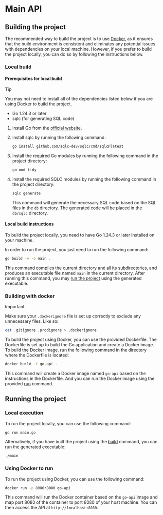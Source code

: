 # Main API

## Building the project

The recommended way to build the project is to use [Docker](#building-with-docker),
as it ensures that the build environment is consistent and eliminates any potential
issues with dependencies on your local machine. However, if you prefer to build the
project locally, you can do so by following the instructions below.

### Local build

#### Prerequisites for local build

> [!TIP]
> You may not need to install all of the dependencies listed below if you are
> using Docker to build the project.

- Go 1.24.3 or later
- sqlc (for generating SQL code)

1. Install Go from the [official website](https://golang.org/dl/).
2. Install sqlc by running the following command:

    ```sh
    go install github.com/sqlc-dev/sqlc/cmd/sqlc@latest
    ```

3. Install the required Go modules by running the following command in the
   project directory:

    ```sh
    go mod tidy
    ```

4. Install the required SQLC modules by running the following command in the
   project directory:

    ```sh
    sqlc generate
    ```

   This command will generate the necessary SQL code based on the SQL files
   in the `db` directory. The generated code will be placed in the `db/sqlc`
   directory.

#### Local build instructions

To build the project locally, you need to have Go 1.24.3 or later installed on your
machine.

In order to run the project, you just need to run the following command:

```sh
go build -v -o main .
```

This command compiles the current directory and all its subdirectories, and produces
an executable file named `main` in the current directory. After running this
command, you may [run the project](#local-execution) using the generated executable.

### Building with docker

> [!IMPORTANT]
> Make sure your `.dockerignore` file is set up correctly to exclude any
> unnecessary files. Like so:

```sh
cat .gitignore .prodignore > .dockerignore
```

To build the project using Docker, you can use the provided Dockerfile. The
Dockerfile is set up to build the Go application and create a Docker image.
To build the Docker image, run the following command in the directory where the
Dockerfile is located:

```sh
docker build -t go-api .
```

This command will create a Docker image named `go-api` based on the instructions
in the Dockerfile. And you can run the Docker image using the provided
[run](#using-docker-to-run) command.

## Running the project

### Local execution

To run the project locally, you can use the following command:

```sh
go run main.go
```

Alternatively, if you have built the project using the
[build](#local-build-instructions) command, you can run the generated executable:

```sh
./main
```

### Using Docker to run

To run the project using Docker, you can use the following command:

```sh
docker run -p 8080:8080 go-api
```

This command will run the Docker container based on the `go-api` image and map
port 8080 of the container to port 8080 of your host machine. You can then
access the API at `http://localhost:8080`.
